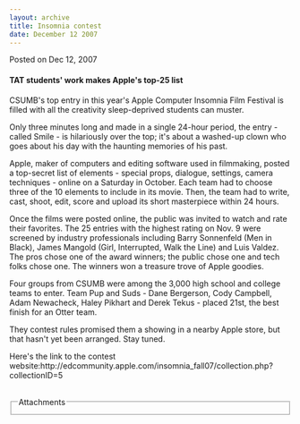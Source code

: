 ```yaml
---
layout: archive
title: Insomnia contest
date: December 12 2007
---
```





<span class="date">Posted on Dec 12, 2007    </span>
<h4>TAT students&apos; work makes Apple&apos;s top-25 list</h4>
<p>CSUMB&apos;s top entry in this year&apos;s Apple Computer Insomnia Film
Festival is filled with all the creativity sleep-deprived students
can muster.</p>
<p>Only three minutes long and made in a single 24-hour period, the
entry - called Smile - is hilariously over the top; it&apos;s about a
washed-up clown who goes about his day with the haunting memories
of his past.</p>
<p>Apple, maker of computers and editing software used in
filmmaking, posted a top-secret list of elements - special props,
dialogue, settings, camera techniques - online on a Saturday in
October. Each team had to choose three of the 10 elements to
include in its movie. Then, the team had to write, cast, shoot,
edit, score and upload its short masterpiece within 24 hours.</p>
<p>Once the films were posted online, the public was invited to
watch and rate their favorites. The 25 entries with the highest
rating on Nov. 9 were screened by industry professionals including
Barry Sonnenfeld (Men in Black), James Mangold (Girl, Interrupted,
Walk the Line) and Luis Valdez. The pros chose one of the award
winners; the public chose one and tech folks chose one. The winners
won a treasure trove of Apple goodies.</p>
<p>Four groups from CSUMB were among the 3,000 high school and
college teams to enter. Team Pup and Suds - Dane Bergerson, Cody
Campbell, Adam Newacheck, Haley Pikhart and Derek Tekus - placed
21st, the best finish for an Otter team.</p>
<p>They contest rules promised them a showing in a nearby Apple
store, but that hasn&apos;t yet been arranged. Stay tuned.</p>
<p>Here&apos;s the link to the contest
website:http://edcommunity.apple.com/insomnia_fall07/collection.php?collectionID=5<br>
</br></p>
<fieldset class="fieldgroup group-attachments">
<legend>Attachments</legend>
<div class="field field-type-emvideo field-field-attach-video">
<div class="field-items">
<div class="field-item odd">
<div class="emvideo emvideo-video emvideo-"/>
</div>
</div>
</div>
</fieldset>





